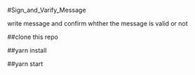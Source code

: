 #Sign_and_Varify_Message

write message and confirm whther the message is valid or not

##clone this repo 

##yarn install

##yarn start
